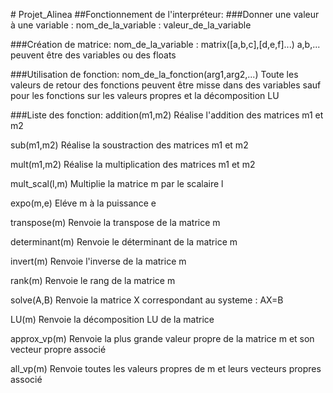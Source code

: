 # Projet_Alinea
##Fonctionnement de l'interpréteur:
###Donner une valeur à une variable :
nom_de_la_variable : valeur_de_la_variable

###Création de matrice:
nom_de_la_variable : matrix([a,b,c],[d,e,f]...)
a,b,... peuvent être des variables ou des floats

###Utilisation de fonction:
nom_de_la_fonction(arg1,arg2,...)
Toute les valeurs de retour des fonctions peuvent être misse dans des variables sauf
pour les fonctions sur les valeurs propres et la décomposition LU

###Liste des fonction:
addition(m1,m2)
Réalise l'addition des matrices m1 et m2

sub(m1,m2)
Réalise la soustraction des matrices m1 et m2

mult(m1,m2)
Réalise la multiplication des matrices m1 et m2

mult_scal(l,m)
Multiplie la matrice m par le scalaire l

expo(m,e)
Eléve m à la puissance e

transpose(m)
Renvoie la transpose de la matrice m

determinant(m)
Renvoie le déterminant de la matrice m

invert(m)
Renvoie l'inverse de la matrice m

rank(m)
Renvoie le rang de la matrice m

solve(A,B)
Renvoie la matrice X correspondant au systeme : AX=B

LU(m)
Renvoie la décomposition LU de la matrice

approx_vp(m)
Renvoie la plus grande valeur propre de la matrice m et son vecteur propre associé

all_vp(m)
Renvoie toutes les valeurs propres de m et leurs vecteurs propres associé
